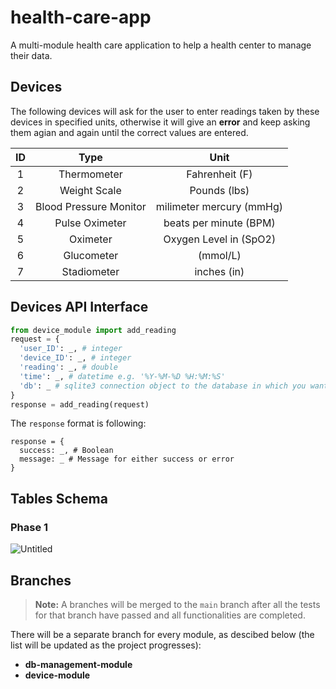 # health-care-app
A multi-module health care application to help a health center to manage their data.

## Devices
The following devices will ask for the user to enter readings taken by these devices in specified units, otherwise it will give an **error** and keep asking them agian and again until the correct values are entered.

| ID | Type | Unit |
| :---: | :---: | :---: |
| 1 | Thermometer | Fahrenheit (F) |
| 2 | Weight Scale | Pounds (lbs) |
| 3 | Blood Pressure Monitor | milimeter mercury (mmHg) |
| 4 | Pulse Oximeter | beats per minute (BPM) |
| 5 | Oximeter | Oxygen Level in (SpO2) |
| 6 | Glucometer | (mmol/L) |
| 7 | Stadiometer | inches (in) |

## Devices API Interface
```py
from device_module import add_reading
request = {
  'user_ID': _, # integer
  'device_ID': _, # integer
  'reading': _, # double
  'time': _, # datetime e.g. '%Y-%M-%D %H:%M:%S'
  'db': _ # sqlite3 connection object to the database in which you want to insert the data
}
response = add_reading(request)
```
The `response` format is following:
```
response = {
  success: _, # Boolean
  message: _ # Message for either success or error
}
```

## Tables Schema
### Phase 1
![Untitled](https://user-images.githubusercontent.com/61075964/153734581-decc5e81-26cc-45ea-bb3c-d0f55204e1f6.png)

## Branches

> **Note:** A branches will be merged to the `main` branch after all the tests for that branch have passed and all functionalities are completed.

There will be a separate branch for every module, as descibed below (the list will be updated as the project progresses):
* **db-management-module**
* **device-module**
